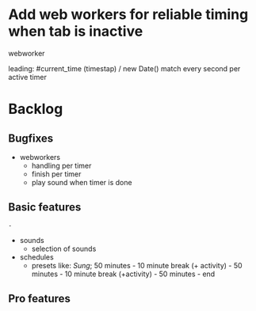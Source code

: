 # Add web workers for reliable timing when tab is inactive
webworker 

leading: #current_time (timestap) / new Date()
match every second per active timer

# Backlog

## Bugfixes
- webworkers 
    - handling per timer
    - finish per timer
    - play sound when timer is done
        

## Basic features
    -
- sounds
    - selection of sounds
- schedules
    - presets like: *Sung*; 50 minutes - 10 minute break (+ activity) - 50 minutes - 10 minute break (+activity) - 50 minutes - end


## Pro features




# 
